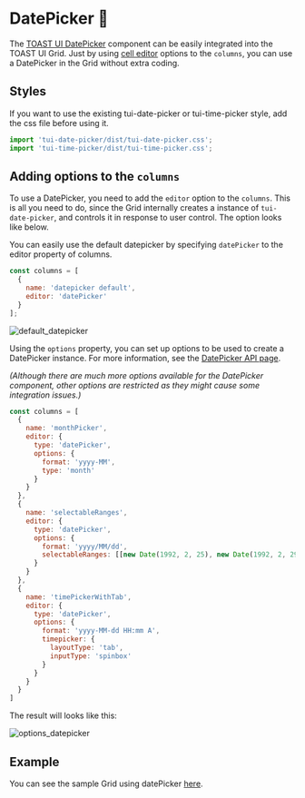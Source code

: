 # DatePicker 📅

The [TOAST UI DatePicker](https://github.com/nhn/tui.date-picker) component can be easily integrated into the TOAST UI Grid. Just by using [cell editor]() options to the `columns`, you can use a DatePicker in the Grid without extra coding.

## Styles

If you want to use the existing tui-date-picker or tui-time-picker style, add the css file before using it.

```js
import 'tui-date-picker/dist/tui-date-picker.css';
import 'tui-time-picker/dist/tui-time-picker.css';
```

## Adding options to the `columns`

To use a DatePicker, you need to add the `editor` option to the `columns`. This is all you need to do, since the Grid internally creates a instance of `tui-date-picker`, and controls it in response to user control. The option looks like below.

You can easily use the default datepicker by specifying `datePicker` to the editor property of columns.

```js
const columns = [
  {
    name: 'datepicker default',
    editor: 'datePicker'
  }
];
```

![default_datepicker](https://user-images.githubusercontent.com/35371660/59477678-37dad080-8e91-11e9-90d9-c99053ae83d9.gif)

Using the `options` property, you can set up options to be used to create a DatePicker instance. For more information, see the [DatePicker API page](https://nhn.github.io/tui.date-picker/latest/DatePicker).

*(Although there are much more options available for the DatePicker component, other options are restricted as they might cause some integration issues.)*

```js
const columns = [
  {
    name: 'monthPicker',
    editor: {
      type: 'datePicker',
      options: {
        format: 'yyyy-MM',
        type: 'month'
      }
    }
  },
  {
    name: 'selectableRanges',
    editor: {
      type: 'datePicker',
      options: {
        format: 'yyyy/MM/dd',
        selectableRanges: [[new Date(1992, 2, 25), new Date(1992, 2, 29)]]
      }
    }
  },
  {
    name: 'timePickerWithTab',
    editor: {
      type: 'datePicker',
      options: {
        format: 'yyyy-MM-dd HH:mm A',
        timepicker: {
          layoutType: 'tab',
          inputType: 'spinbox'
        }
      }
    }
  }
]
```

The result will looks like this:

![options_datepicker](https://user-images.githubusercontent.com/35371660/59477679-37dad080-8e91-11e9-9156-1aab1e8aecd1.gif)

## Example

You can see the sample Grid using datePicker [here](https://nhn.github.io/tui.grid/latest/tutorial-example08-datepicker).
